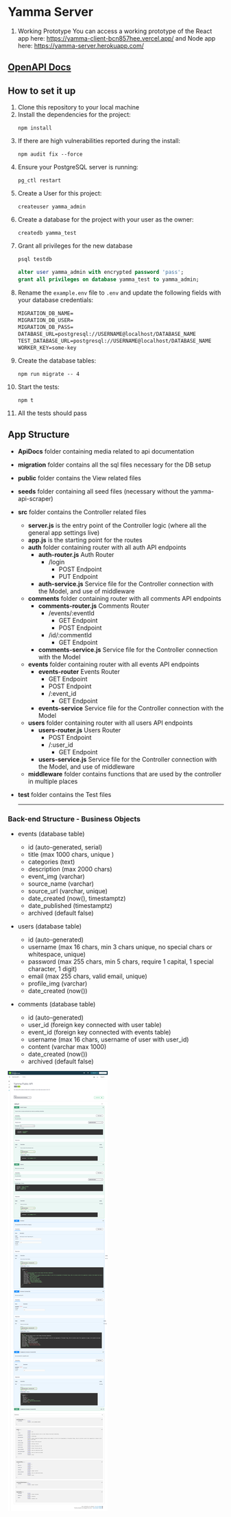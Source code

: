 # Yamma Server

1. Working Prototype
You can access a working prototype of the React app here: https://yamma-client-bcn857hee.vercel.app/ and Node app here: https://yamma-server.herokuapp.com/

## [OpenAPI Docs](https://app.swaggerhub.com/apis/s-poveda/Yamma-API/1.0.0)

## How to set it up

1. Clone this repository to your local machine
2. Install the dependencies for the project:
   ```console
   npm install
   ```
3. If there are high vulnerabilities reported during the install:
   ```console
   npm audit fix --force
   ```
4. Ensure your PostgreSQL server is running:
   ```console
   pg_ctl restart
   ```
5. Create a User for this project:
   ```console
   createuser yamma_admin
   ```
6. Create a database for the project with your user as the owner:
   ```console
   createdb yamma_test
   ```
7. Grant all privileges for the new database
   ```console
   psql testdb
   ```
   ```sql
   alter user yamma_admin with encrypted password 'pass';
   grant all privileges on database yamma_test to yamma_admin;
   ```
8. Rename the `example.env` file to `.env` and update the following fields with your database credentials:
   ```console
   MIGRATION_DB_NAME=
   MIGRATION_DB_USER=
   MIGRATION_DB_PASS=
   DATABASE_URL=postgresql://USERNAME@localhost/DATABASE_NAME
   TEST_DATABASE_URL=postgresql://USERNAME@localhost/DATABASE_NAME
   WORKER_KEY=some-key
   ```
9. Create the database tables:
   ```console
   npm run migrate -- 4
   ```
10. Start the tests:
    ```console
    npm t
    ```
11. All the tests should pass

## App Structure

- **ApiDocs** folder containing media related to api documentation
- **migration** folder contains all the sql files necessary for the DB setup
- **public** folder contains the View related files
- **seeds** folder containing all seed files (necessary without the yamma-api-scraper)
- **src** folder contains the Controller related files
  - **server.js** is the entry point of the Controller logic (where all the general app settings live)
  - **app.js** is the starting point for the routes
  - **auth** folder containing router with all auth API endpoints
    - **auth-router.js** Auth Router
      - /login
        - POST Endpoint
        - PUT Endpoint
    - **auth-service.js** Service file for the Controller connection with the Model, and use of middleware
  - **comments** folder containing router with all comments API endpoints
    - **comments-router.js** Comments Router
      - /events/:eventId
        - GET Endpoint
        - POST Endpoint
      - /id/:commentId
        - GET Endpoint
    - **comments-service.js** Service file for the Controller connection with the Model
  - **events** folder containing router with all events API endpoints
    - **events-router** Events Router
      - GET Endpoint
      - POST Endpoint
      - /:event_id
        - GET Endpoint
    - **events-service** Service file for the Controller connection with the Model
  - **users** folder containing router with all users API endpoints
    - **users-router.js** Users Router
      - POST Endpoint
      - /:user_id
        - GET Endpoint
    - **users-service.js** Service file for the Controller connection with the Model, and use of middleware
  - **middleware** folder contains functions that are used by the controller in multiple places
- **test** folder contains the Test files

  ***

### Back-end Structure - Business Objects

- events (database table)

  - id (auto-generated, serial)
  - title (max 1000 chars, unique )
  - categories (text)
  - description (max 2000 chars)
  - event_img (varchar)
  - source_name (varchar)
  - source_url (varchar, unique)
  - date_created (now(), timestamptz)
  - date_published (timestamptz)
  - archived (default false)

- users (database table)

  - id (auto-generated)
  - username (max 16 chars, min 3 chars unique, no special chars or whitespace, unique)
  - password (max 255 chars, min 5 chars, require 1 capital, 1 special character, 1 digit)
  - email (max 255 chars, valid email, unique)
  - profile_img (varchar)
  - date_created (now())

- comments (database table)
  - id (auto-generated)
  - user_id (foreign key connected with user table)
  - event_id (foreign key connected with events table)
  - username (max 16 chars, username of user with user_id)
  - content (varchar max 1000)
  - date_created (now())
  - archived (default false)

![Documentation](./ApiDocs/images/app.swaggerhub.com_.png)

